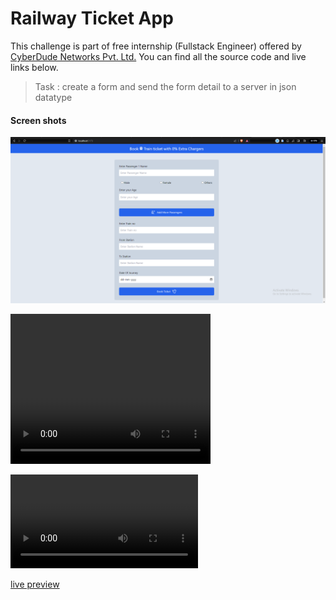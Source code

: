 # Railway Ticket App

This challenge is part of free internship (Fullstack Engineer) offered by [CyberDude Networks Pvt. Ltd.](https://cyberdudenetworks.com) You can find all the source code and live links below.

> Task : create a form and send the form detail to a server in json datatype

#### Screen shots

![screenshot](./public/Screenshot-of-railway-ticket-app.png)


<video width="320" height="240" controls>
  <source src="./public/form-data-server.mp" type="video/mp4">
</video>


![screenshot](./public/form-data-server.mp4)

[live preview ](https://sharif-22.github.io/cyberdude-challenges/javascript%20dom/02-railway-tkt-app/dist/)

<!-- ### start the server

cd .\server\

<!-- start server using -->

<!-- json-server --watch data.json -->
